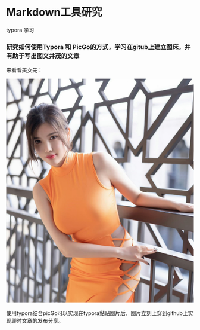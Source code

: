 # Markdown工具研究
typora 学习

### 研究如何使用Typora 和 PicGo的方式，学习在gitub上建立图床，并有助于写出图文并茂的文章



来看看美女先：

![image-20240610113517914](https://raw.githubusercontent.com/yuezu1026/typora_pic/main/images/yys.png)

使用typora结合picGo可以实现在typora黏贴图片后，图片立刻上穿到github上实现即时文章的发布分享。
